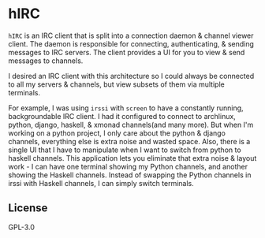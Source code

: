 # hIRC

`hIRC` is an IRC client that is split into a connection daemon & channel viewer
client. The daemon is responsible for connecting, authenticating, & sending
messages to IRC servers. The client provides a UI for you to view & send
messages to channels.

I desired an IRC client with this architecture so I could always be connected
to all my servers & channels, but view subsets of them via multiple terminals.

For example, I was using `irssi` with `screen` to have a constantly running,
backgroundable IRC client. I had it configured to connect to archlinux, python,
django, haskell, & xmonad channels(and many more). But when I'm working on a
python project, I only care about the python & django channels, everything else
is extra noise and wasted space. Also, there is a single UI that I have to
manipulate when I want to switch from python to haskell channels. This
application lets you eliminate that extra noise & layout work - I can have one
terminal showing my Python channels, and another showing the Haskell channels.
Instead of swapping the Python channels in irssi with Haskell channels, I can
simply switch terminals.


## License

GPL-3.0
